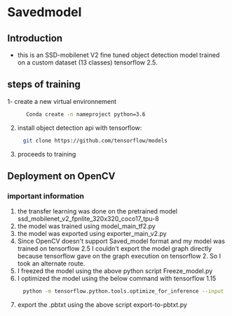 # Savedmodel
## Introduction 
- this is an SSD-mobilenet V2 fine tuned object detection model trained on a custom dataset (13 classes) tensorflow 2.5.
## steps of training
1- create a new virtual environnement 
```sh
      Conda create -n nameproject python=3.6
```
2. install object detection api with tensorflow: 
```sh
     git clone https://github.com/tensorflow/models
```
3. proceeds to training 

## Deployment on OpenCV
### important information
1. the transfer learning was done on the pretrained model ssd_mobilenet_v2_fpnlite_320x320_coco17_tpu-8
2. the model was trained using model_main_tf2.py
3. the model was exported using exporter_main_v2.py
4. Since OpenCV doesn't support Saved_model format and my model was trained on tensorflow 2.5 I couldn't export the model graph directly because tensorflow gave on the graph execution on tensorflow 2. So I took an alternate route.
5. I freezed the model using the above python script Freeze_model.py
6. I optimized the model using the below command with tensorflow 1.15
```sh
     python -m tensorflow.python.tools.optimize_for_inference --input ./frozen_graph_final.pb --output ./optmized_graph_final.pb --frozen_graph=True --input_names="x" --output_names="Identity,Identity_1,Identity_2,Identity_3,Identity_4,Identity_5,Identity_6,Identity_7" 

```
7. export the .pbtxt using the above script export-to-pbtxt.py
